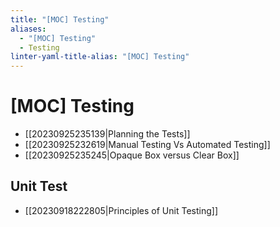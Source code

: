 ```yaml
---
title: "[MOC] Testing"
aliases:
  - "[MOC] Testing"
  - Testing
linter-yaml-title-alias: "[MOC] Testing"
---
```


# [MOC] Testing

- [[20230925235139|Planning the Tests]]
- [[20230925232619|Manual Testing Vs Automated Testing]]
- [[20230925235245|Opaque Box versus Clear Box]]

## Unit Test

- [[20230918222805|Principles of Unit Testing]]
